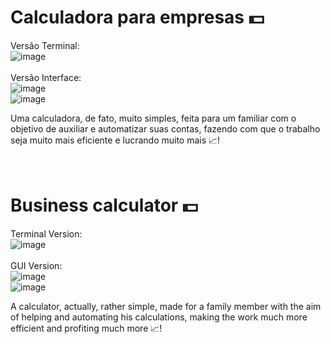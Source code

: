 # Calculadora para empresas 💵
Versão Terminal: </br>
![image](https://github.com/iiLeviathan/business-calculator/assets/96968715/6dd80df3-e2d9-46a7-90ca-7d59d5090307) </br>
</br>
Versão Interface: </br>
![image](https://github.com/iiLeviathan/business-calculator/assets/96968715/c347be1c-29d5-4abf-91cd-c3d64f0bc535) </br>
![image](https://github.com/iiLeviathan/business-calculator/assets/96968715/5f1215c5-7191-408a-afa2-fcc709834b32)

Uma calculadora, de fato, muito simples, feita para um familiar com o objetivo de auxiliar e automatizar suas contas, fazendo com que o trabalho seja muito mais eficiente e lucrando muito mais 📈!
</br>
</br>
</br>
# Business calculator 💵
Terminal Version: </br>
![image](https://github.com/iiLeviathan/business-calculator/assets/96968715/b4b84220-a6f3-49a0-8b34-55d1c919928c) </br>
</br>
GUI Version: </br>
![image](https://github.com/iiLeviathan/business-calculator/assets/96968715/6fccd4fa-718d-4b72-992a-96dc8f7ae00d) </br>
![image](https://github.com/iiLeviathan/business-calculator/assets/96968715/3feb3626-dc29-4c2a-831c-255b9fc75044)

A calculator, actually, rather simple, made for a family member with the aim of helping and automating his calculations, making the work much more efficient and profiting much more 📈!
